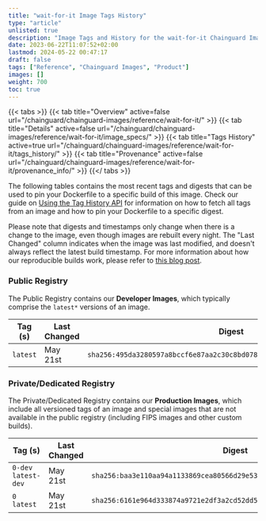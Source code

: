 ```yaml
---
title: "wait-for-it Image Tags History"
type: "article"
unlisted: true
description: "Image Tags and History for the wait-for-it Chainguard Image"
date: 2023-06-22T11:07:52+02:00
lastmod: 2024-05-22 00:47:17
draft: false
tags: ["Reference", "Chainguard Images", "Product"]
images: []
weight: 700
toc: true
---
```


{{< tabs >}}
{{< tab title="Overview" active=false url="/chainguard/chainguard-images/reference/wait-for-it/" >}}
{{< tab title="Details" active=false url="/chainguard/chainguard-images/reference/wait-for-it/image_specs/" >}}
{{< tab title="Tags History" active=true url="/chainguard/chainguard-images/reference/wait-for-it/tags_history/" >}}
{{< tab title="Provenance" active=false url="/chainguard/chainguard-images/reference/wait-for-it/provenance_info/" >}}
{{</ tabs >}}

The following tables contains the most recent tags and digests that can be used to pin your Dockerfile to a specific build of this image. Check our guide on [Using the Tag History API](/chainguard/chainguard-images/using-the-tag-history-api/) for information on how to fetch all tags from an image and how to pin your Dockerfile to a specific digest.

Please note that digests and timestamps only change when there is a change to the image, even though images are rebuilt every night. The "Last Changed" column indicates when the image was last modified, and doesn't always reflect the latest build timestamp. For more information about how our reproducible builds work, please refer to [this blog post](https://www.chainguard.dev/unchained/reproducing-chainguards-reproducible-image-builds).

### Public Registry
The Public Registry contains our **Developer Images**, which typically comprise the `latest*` versions of an image.

| Tag (s)   | Last Changed | Digest                                                                    |
|-----------|--------------|---------------------------------------------------------------------------|
|  `latest` | May 21st     | `sha256:495da3280597a8bccf6e87aa2c30c8bd078b687ef6bcc84aa8e4e421a3758df5` |


### Private/Dedicated Registry
The Private/Dedicated Registry contains our **Production Images**, which include all versioned tags of an image and special images that are not available in the public registry (including FIPS images and other custom builds).

| Tag (s)               | Last Changed | Digest                                                                    |
|-----------------------|--------------|---------------------------------------------------------------------------|
|  `0-dev` `latest-dev` | May 21st     | `sha256:baa3e110aa94a1133869cea80566d29e53b16a1dbfe8e9578575f2402cb08b35` |
|  `0` `latest`         | May 21st     | `sha256:6161e964d333874a9721e2df3a2cd52dd5f1d568bf785fe453d5849f82166763` |

